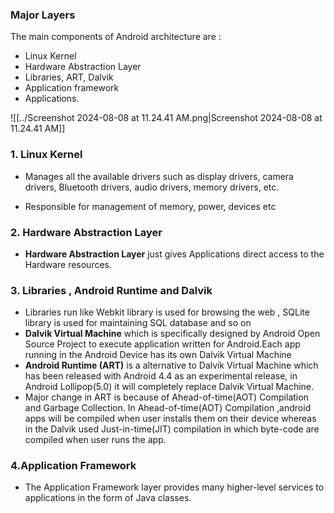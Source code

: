 ### Major Layers

The main components of Android architecture are : 
 
- Linux Kernel
- Hardware Abstraction Layer 
- Libraries, ART, Dalvik
- Application framework
- Applications.

![[../Screenshot 2024-08-08 at 11.24.41 AM.png|Screenshot 2024-08-08 at 11.24.41 AM]]




### 1. Linux Kernel
- Manages all the available drivers such as display drivers, camera drivers, Bluetooth drivers, audio drivers, memory drivers, etc.

- Responsible for management of memory, power, devices etc

### 2. Hardware Abstraction Layer 
- **Hardware Abstraction Layer** just gives Applications direct access to the Hardware resources.

### 3. **Libraries , Android Runtime and Dalvik** 
- Libraries run like Webkit library is used for browsing the web , SQLite library is used for maintaining SQL database and so on
- **Dalvik Virtual Machine** which is specifically designed by Android Open Source Project to execute application written for Android.Each app running in the Android Device has its own Dalvik Virtual Machine
-  **Android Runtime (ART)** is a alternative to Dalvik Virtual Machine which has been released with Android 4.4 as an experimental release, in Android Lollipop(5.0) it will completely replace Dalvik Virtual Machine.
- Major change in ART is because of Ahead-of-time(AOT) Compilation and Garbage Collection. In Ahead-of-time(AOT) Compilation ,android apps will be compiled when user installs them on their device whereas in the Dalvik used Just-in-time(JIT) compilation in which byte-code are compiled when user runs the app. 

### 4.**Application Framework**
- The Application Framework layer provides many higher-level services to applications in the form of Java classes.